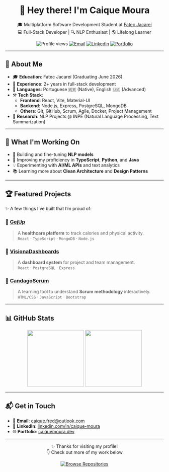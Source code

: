 <!-- Profile Header -->
<h1 align="center">👋 Hey there! I'm Caique Moura</h1>
<p align="center">
  🎓 Multiplatform Software Development Student at <a href="https://fatecjacarei.cps.sp.gov.br/">Fatec Jacareí</a>  
  <br>💻 Full-Stack Developer | 🔍 NLP Enthusiast | 🌎 Lifelong Learner
</p>

<p align="center">
  <img src="https://komarev.com/ghpvc/?username=caiquefrd&style=flat-square&color=blue" alt="Profile views" />
  <a href="mailto:caique.fred@outlook.com"><img src="https://img.shields.io/badge/email-contact-blue?style=flat-square&logo=gmail" alt="Email"></a>
  <a href="https://linkedin.com/in/caique-moura"><img src="https://img.shields.io/badge/LinkedIn-Connect-blue?style=flat-square&logo=linkedin" alt="LinkedIn"></a>
  <a href="https://caiquefrd.github.io/portfolio/"><img src="https://img.shields.io/badge/Portfolio-Visit-brightgreen?style=flat-square&logo=githubpages" alt="Portfolio"></a>
</p>

---

## 🧠 About Me

- 🎓 **Education**: Fatec Jacareí (Graduating June 2026)  
- 💼 **Experience**: 2+ years in full-stack development  
- 💬 **Languages**: Portuguese 🇧🇷 (Native), English 🇺🇸 (Advanced)  
- ⚒️ **Tech Stack**:  
  - **Frontend**: React, Vite, Material-UI  
  - **Backend**: Node.js, Express, PostgreSQL, MongoDB  
  - **Others**: Git, GitHub, Scrum, Agile, Docker, Project Management  
- 🧪 **Research**: NLP Projects @ INPE (Natural Language Processing, Text Summarization)

---

## 🚀 What I'm Working On

- 🤖 Building and fine-tuning **NLP models**
- 🧩 Improving my proficiency in **TypeScript**, **Python**, and **Java**
- 💡 Experimenting with **AI/ML APIs** and text analytics
- 📚 Learning more about **Clean Architecture** and **Design Patterns**

---

## 🏆 Featured Projects

✨ A few things I’ve built that I’m proud of:

### 🔹 [GejUp](https://github.com/caiquefrd/abp_3_semestre_documentacao)  
> A **healthcare platform** to track calories and physical activity.  
> `React` · `TypeScript` · `MongoDB` · `Node.js`

### 🔹 [VisionaDashboards](https://github.com/caiquefrd/ABP-2-Semestre-Documentacao.git)  
> A **dashboard system** for project and team management.  
> `React` · `PostgreSQL` · `Express`

### 🔹 [CandagoScrum](https://github.com/l-gustavo-barbosa/candagoScrum.git)  
> A learning tool to understand **Scrum methodology** interactively.  
> `HTML/CSS` · `JavaScript` · `Bootstrap`

---

## 📊 GitHub Stats

<p align="center">
  <img height="180em" src="https://github-readme-stats.vercel.app/api?username=caiquefrd&show_icons=true&theme=radical&hide_border=true" />
  <img height="180em" src="https://github-readme-stats.vercel.app/api/top-langs/?username=caiquefrd&hide=html,css,ejs&layout=compact&theme=radical&hide_border=true"/>
</p>

---

## 📬 Get in Touch

- 📧 **Email**: [caique.fred@outlook.com](mailto:caique.fred@outlook.com)  
- 💼 **LinkedIn**: [linkedin.com/in/caique-moura](https://linkedin.com/in/caique-moura)  
- 🌐 **Portfolio**: [caiquemoura.dev](https://caiquefrd.github.io/portfolio/)

---

<p align="center">
  ✨ Thanks for visiting my profile!  
  <br>
  👇 Check out more of my work below
</p>

<p align="center">
  <a href="https://github.com/caiquefrd?tab=repositories">
    <img src="https://img.shields.io/badge/-Browse%20My%20Projects-blueviolet?style=for-the-badge&logo=github" alt="Browse Repositories">
  </a>
</p>
